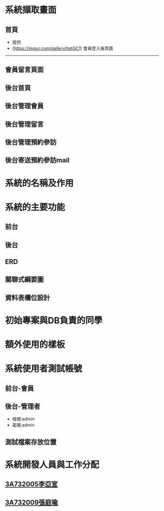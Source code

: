 系統擷取畫面
====
首頁
-------
* 提供
* (https://imgur.com/gallery/jtetGC1)
會員登入後頁面
-------
會員留言頁面
-------
後台首頁
-------
後台管理會員
-------
後台管理留言
-------
後台管理預約參訪
-------
後台寄送預約參訪mail
-------
系統的名稱及作用
====
系統的主要功能
====
前台
-------
後台
-------
ERD
-------
關聯式綱要圖
-------
資料表欄位設計
-------
初始專案與DB負責的同學
====
額外使用的樣板
====
系統使用者測試帳號
====
前台-會員
-------
後台-管理者
-------
* 帳號:admin
* 密碼:admin

測試檔案存放位置
-------
系統開發人員與工作分配
====
[3A732005李亞宣](https://github.com/3a73205)
-------
[3A732009張庭瑜](https://github.com/3a732009)
-------
